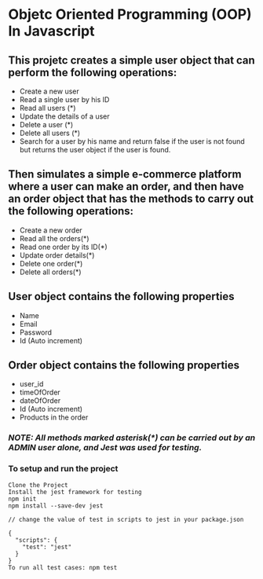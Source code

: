 # Objetc Oriented Programming (OOP) In Javascript
## This projetc creates a simple user object that can perform the following operations:

- Create a new user<br>
- Read a single user by his ID<br>
- Read all users (*)<br>
- Update the details of a user<br>
- Delete a user (*)<br>
- Delete all users (*)<br>
- Search for a user by his name and return false if the user is not found but returns the user object if the user is found.

## Then simulates a simple e-commerce platform where a user can make an order, and then have an order object that has the methods to carry out the following operations:

- Create a new order<br>
- Read all the orders(*)<br>
- Read one order by its ID(*)<br>
- Update order details(*)<br>
- Delete one order(*)<br>
- Delete all orders(*)<br>


## User object contains the following properties<br>
- Name<br>
- Email<br>
- Password<br>
- Id (Auto increment)<br>

## Order object contains the following properties<br>
- user_id<br>
- timeOfOrder<br>
- dateOfOrder<br>
- Id (Auto increment)<br>
- Products in the order<br>

 ### *NOTE: All methods marked asterisk(\*) can be carried out by an ADMIN user alone, and Jest was used for testing.*<br>

### To setup and run the project
```
Clone the Project
Install the jest framework for testing
npm init
npm install --save-dev jest

// change the value of test in scripts to jest in your package.json

{
  "scripts": {
    "test": "jest"
  }
}
To run all test cases: npm test
